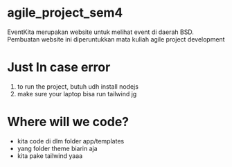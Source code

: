 # agile_project_sem4
EventKita merupakan website untuk melihat event di daerah BSD. Pembuatan website ini diperuntukkan mata kuliah agile project development

# Just In case error
1. to run the project, butuh udh install nodejs
2. make sure your laptop bisa run tailwind jg

# Where will we code?
- kita code di dlm folder app/templates 
- yang folder theme biarin aja
- kita pake tailwind yaaa
